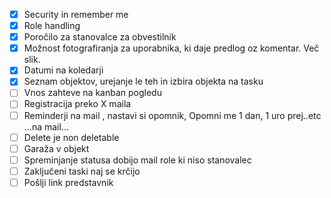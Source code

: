 

- [x] Security in remember me
- [x] Role handling
- [x] Poročilo za stanovalce za obvestilnik
- [x] Možnost fotografiranja za uporabnika, ki daje predlog oz komentar. Več slik.
- [x] Datumi na koledarji
- [x] Seznam objektov, urejanje le teh in izbira objekta na tasku
- [ ] Vnos zahteve na kanban pogledu
- [ ] Registracija preko X maila
- [ ] Reminderji na mail , nastavi si opomnik, Opomni me 1 dan, 1 uro prej..etc ...na mail...
- [ ] Delete je non deletable
- [ ] Garaža v objekt
- [ ] Spreminjanje statusa dobijo mail role ki niso stanovalec
- [ ] Zaključeni taski naj se krčijo
- [ ] Pošlji link predstavnik